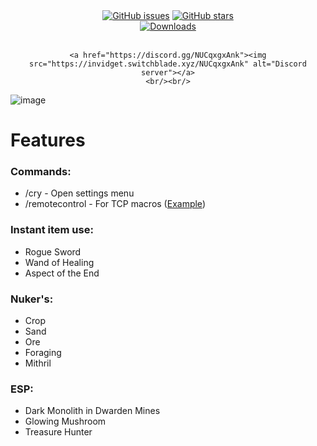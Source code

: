 <div align="center">
	</a>
	<a href="https://GitHub.com/Nekiplay/Hypixel-Cry/issues/"><img src="https://img.shields.io/github/issues/Nekiplay/Hypixel-Cry" alt="GitHub issues"/></a>
	<a href="https://github.com/Nekiplay/Hypixel-Cry/stargazers"><img src="https://badgen.net/github/stars/Nekiplay/Hypixel-Cry" alt="GitHub stars"/></a>
	<br>
	<a href="https://github.com/Nekiplay/Hypixel-Cry/releases"><img src="https://img.shields.io/github/downloads/Nekiplay/Hypixel-Cry/total" alt="Downloads"/></a>
	<br/><br/>

  	<a href="https://discord.gg/NUCqxgxAnk"><img src="https://invidget.switchblade.xyz/NUCqxgxAnk" alt="Discord server"></a>
	<br/><br/>
</div>

![image](https://user-images.githubusercontent.com/35975332/220020555-ac0d6d83-8312-4faf-a37a-e18200e51a62.png)

# Features
### Commands:
- /cry - Open settings menu
- /remotecontrol - For TCP macros ([Example](https://github.com/Nekiplay/Hypixel-Cry-Macro-Client-Example))
### Instant item use:
- Rogue Sword
- Wand of Healing
- Aspect of the End

### Nuker's:
- Crop
- Sand
- Ore
- Foraging
- Mithril

### ESP:
- Dark Monolith in Dwarden Mines
- Glowing Mushroom
- Treasure Hunter
